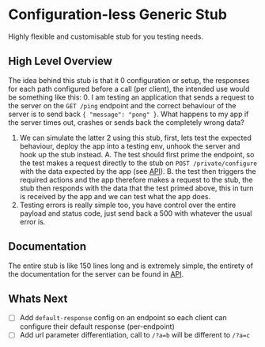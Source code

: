 # Configuration-less Generic Stub
Highly flexible and customisable stub for you testing needs.

## High Level Overview
The idea behind this stub is that it 0 configuration or setup, the responses for each path configured before a call (per client), the intended use would be something like this:
0. I am testing an application that sends a request to the server on the `GET /ping` endpoint and the correct behaviour of the server is to send back `{ "message": "pong" }`. What happens to my app if the server times out, crashes or sends back the completely wrong data?
1. We can simulate the latter 2 using this stub, first, lets test the expected behaviour, deploy the app into a testing env, unhook the server and hook up the stub instead.
	A. The test should first prime the endpoint, so the test makes a request directly to the stub on `POST /private/configure` with the data expected by the app (see [API](/API.md)).
	B. the test then triggers the required actions and the app therefore makes a request to the stub, the stub then responds with the data that the test primed above, this in turn is received by the app and we can test what the app does.
2. Testing errors is really simple too, you have control over the entire payload and status code, just send back a 500 with whatever the usual error is.

## Documentation
The entire stub is like 150 lines long and is extremely simple, the entirety of the documentation for the server can be found in [API](/API.md).

## Whats Next
- [ ] Add `default-response` config on an endpoint so each client can configure their default response (per-endpoint)
- [ ] Add url parameter differentiation, call to `/?a=b` will be different to `/?a=c`

